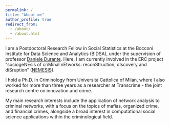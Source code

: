 ```yaml
---
permalink: /
title: "About me"
author_profile: true
redirect_from: 
  - /about/
  - /about.html
---
```


I am a Postdoctoral Research Fellow in Social Statistics at the Bocconi Institute for Data Science and Analytics (BIDSA), under the supervision of professor [Daniele Durante](https://danieledurante.github.io/web/). Here, I am currently involved in the ERC project “sociogeNEsis of criMinal nEtworks: reconStruction, dIscovery and diSruption” ([NEMESIS](https://danieledurante.github.io/web/nemesis.html#)).

I hold a Ph.D. in Criminology from Università Cattolica of Milan, where I also worked for more than three years as a researcher at Transcrime - the joint research centre on innovation and crime.


My main research interests include the application of network analysis to criminal networks, with a focus on the topics of mafias, organized crime, and financial crimes, alongside a broad interest in computational social science applications within the criminological field.
